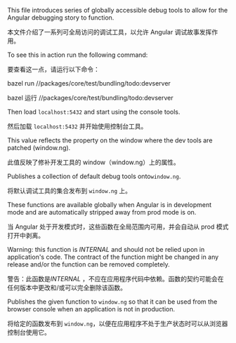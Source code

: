 This file introduces series of globally accessible debug tools
to allow for the Angular debugging story to function.

本文件介绍了一系列可全局访问的调试工具，以允许 Angular 调试故事发挥作用。

To see this in action run the following command:

要查看这一点，请运行以下命令：

bazel run //packages/core/test/bundling/todo:devserver

bazel 运行 //packages/core/test/bundling/todo:devserver

Then load `localhost:5432` and start using the console tools.

然后加载 `localhost:5432` 并开始使用控制台工具。

This value reflects the property on the window where the dev
tools are patched \(window.ng\).

此值反映了修补开发工具的 window（window.ng）上的属性。

Publishes a collection of default debug tools onto`window.ng`.

将默认调试工具的集合发布到 `window.ng` 上。

These functions are available globally when Angular is in development
mode and are automatically stripped away from prod mode is on.

当 Angular 处于开发模式时，这些函数在全局范围内可用，并会自动从 prod 模式打开中剥离。

Warning: this function is *INTERNAL* and should not be relied upon in application's code.
The contract of the function might be changed in any release and/or the function can be
removed completely.

警告：此函数是*INTERNAL*
，不应在应用程序代码中依赖。函数的契约可能会在任何版本中更改和/或可以完全删除该函数。

Publishes the given function to `window.ng` so that it can be
used from the browser console when an application is not in production.

将给定的函数发布到 `window.ng`，以便在应用程序不处于生产状态时可以从浏览器控制台使用它。